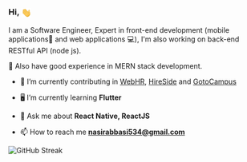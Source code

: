 <h3>Hi, <img align="center" src="assets/gifs/Hi.gif" width="20px" />&nbsp;</h3>

<p>I am a Software Engineer, Expert in front-end development (mobile applications📱 and web applications 💻), I'm also working on back-end RESTful API (node js).</p>

<p>🎉 Also have good experience in MERN stack development.</p>

- 🔭 I’m currently contributing in [WebHR](https://web.hr/), [HireSide](https://hireside.com/) and [GotoCampus](https://gotocampus.com/)

- 🖥 I’m currently learning **Flutter**

- 💬 Ask me about **React Native, ReactJS**

- 📫 How to reach me **nasirabbasi534@gmail.com**

![GitHub Streak](https://streak-stats.demolab.com/?user=NasirAbbasi1)

<br/>
<!--
**NasirAbbasi1/NasirAbbasi1** is a ✨ _special_ ✨ repository because its `README.md` (this file) appears on your GitHub profile.

Here are some ideas to get you started:

- 🔭 I’m currently working on ...
- 🌱 I’m currently learning ...
- 👯 I’m looking to collaborate on ...
- 🤔 I’m looking for help with ...
- 💬 Ask me about ...
- 📫 How to reach me: ...
- 😄 Pronouns: ...
- ⚡ Fun fact: ...
  -->
